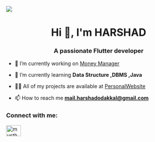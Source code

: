 
<img src="https://img.shields.io/badge/Flutter-02569B?style=for-the-badge&logo=flutter&logoColor=white" />  
<h1 align="center">Hi 👋, I'm HARSHAD </h1>
<h3 align="center">A passionate Flutter developer </h3>

- 🔭 I’m currently working on [Money Manager](https://github.com/harshadok)

- 🌱 I’m currently learning **Data Structure ,DBMS ,Java**

- 👨‍💻 All of my projects are available at [PersonalWebsite](https://github.com/harshadok)

- 📫 How to reach me **mail.harshadodakkal@gmail.com**

<h3 align="left">Connect with me:</h3>
<p align="left">


<a href="linkedin.com/in/harshad-ok-8585aa184" target="blank"><img align="center" src="[https://raw.githubusercontent.com/rahuldkjain/github-profile-readme-generator/master/src/images/icons/Social/linked-in-alt.svg](https://img.shields.io/badge/LinkedIn-0077B5?style=for-the-badge&logo=linkedin&logoColor=white)" alt="musthak" height="30" width="40" /></a>

</p>

